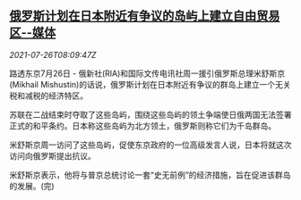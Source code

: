 <!--1627288262000-->
[俄罗斯计划在日本附近有争议的岛屿上建立自由贸易区--媒体](https://cn.reuters.com/article/ria-russia-ftz-islands-jp-0726-idCNKBS2EW0P3)
------

<div><i>2021-07-26T08:09:47Z</i></div><p>路透东京7月26日 - 俄新社(RIA)和国际文传电讯社周一援引俄罗斯总理米舒斯京(Mikhail Mishustin)的话说，俄罗斯计划在日本附近有争议的群岛上建立一个无关税和减税的经济特区。</p><p>苏联在二战结束时夺取了这些岛屿，围绕这些岛屿的领土争端使日俄两国无法签署正式的和平条约。日本称这些岛屿为北方领土，俄罗斯则称它们为千岛群岛。</p><p>米舒斯京周一访问了这些岛屿，促使东京政府的一位高级发言人说，日本将就这次访问向俄罗斯提出抗议。</p><p>米舒斯京表示，他将与普京总统讨论一套“史无前例”的经济措施，旨在促进该群岛的发展。(完)</p>
